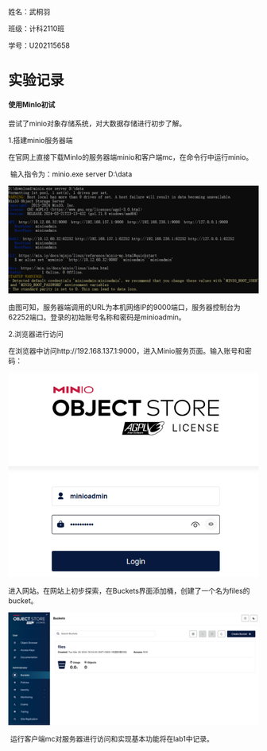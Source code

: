 姓名：武桐羽

班级：计科2110班

学号：U202115658



# 实验记录



#### 使用MinIo初试

尝试了minio对象存储系统，对大数据存储进行初步了解。

1.搭建minio服务器端

​	在官网上直接下载MinIo的服务器端minio和客户端mc，在命令行中运行minio。

​	输入指令为：minio.exe server D:\data

![](.\figure\minio1.png)

​	由图可知，服务器端调用的URL为本机网络IP的9000端口，服务器控制台为62252端口。登录的初始账号名称和密码是minioadmin。

2.浏览器进行访问

​	在浏览器中访问http://192.168.137.1:9000，进入Minio服务页面。输入账号和密码：

![](.\figure\minio2.png)

​	进入网站。在网站上初步探索，在Buckets界面添加桶，创建了一个名为files的bucket。

![](.\figure\minio3.png)

​	运行客户端mc对服务器进行访问和实现基本功能将在lab1中记录。